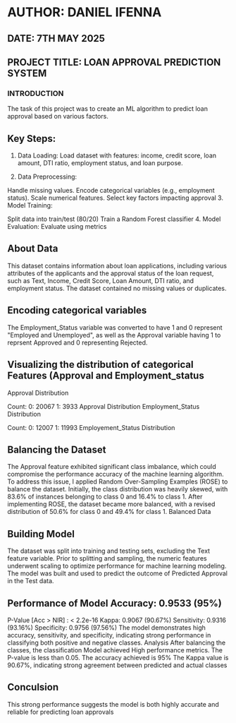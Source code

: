 # AUTHOR: DANIEL IFENNA
## DATE: 7TH MAY 2025
## PROJECT TITLE: LOAN APPROVAL PREDICTION SYSTEM
### INTRODUCTION
The task of this project was to create an ML algorithm to predict loan approval based on various factors.

## Key Steps:
1. Data Loading: Load dataset with features: income, credit score, loan amount, DTI ratio, employment status, and loan purpose.

2. Data Preprocessing:

Handle missing values.
Encode categorical variables (e.g., employment status).
Scale numerical features.
Select key factors impacting approval
3. Model Training:

Split data into train/test (80/20)
Train a Random Forest classifier
4. Model Evaluation: Evaluate using metrics

## About Data
This dataset contains information about loan applications, including various attributes of the applicants and the approval status of the loan request, such as Text, Income, Credit Score, Loan Amount, DTI ratio, and employment status. The dataset contained no missing values or duplicates.

## Encoding categorical variables
The Employment_Status variable was converted to have 1 and 0 represent "Employed and Unemployed", as well as the Approval variable having 1 to reprsent Approved and 0 representing Rejected.

## Visualizing the distribution of categorical Features (Approval and Employment_status
Approval Distribution

Count: 0: 20067 1: 3933 Approval Distribution
Employment_Status Distribution

Count: 0: 12007 1: 11993
Employement_Status Distribution

## Balancing the Dataset
The Approval feature exhibited significant class imbalance, which could compromise the performance accuracy of the machine learning algorithm. To address this issue, I applied Random Over-Sampling Examples (ROSE) to balance the dataset. Initially, the class distribution was heavily skewed, with 83.6% of instances belonging to class 0 and 16.4% to class 1. After implementing ROSE, the dataset became more balanced, with a revised distribution of 50.6% for class 0 and 49.4% for class 1. Balanced Data

## Building Model
The dataset was split into training and testing sets, excluding the Text feature variable. Prior to splitting and sampling, the numeric features underwent scaling to optimize performance for machine learning modeling. The model was built and used to predict the outcome of Predicted Approval in the Test data.

## Performance of Model Accuracy: 0.9533 (95%)
P-Value [Acc > NIR] : < 2.2e-16
Kappa: 0.9067 (90.67%)
Sensitivity: 0.9316 (93.16%)
Specificity: 0.9756 (97.56%) The model demonstrates high accuracy, sensitivity, and specificity, indicating strong performance in classifying both positive and negative classes.
Analysis
After balancing the classes, the classification Model achieved High performance metrics. The P-value is less than 0.05. The accuracy achieved is 95% The Kappa value is 90.67%, indicating strong agreement between predicted and actual classes

## Conculsion
This strong performance suggests the model is both highly accurate and reliable for predicting loan approvals
